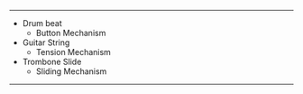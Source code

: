 -----
- Drum beat
  - Button Mechanism
- Guitar String
   - Tension Mechanism
- Trombone Slide
  - Sliding Mechanism
 -----
